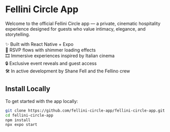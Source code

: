 # Fellini Circle App

Welcome to the official Fellini Circle app — a private, cinematic hospitality experience designed for guests who value intimacy, elegance, and storytelling.

✨ Built with React Native + Expo  
📲 RSVP flows with shimmer loading effects  
🎞️ Immersive experiences inspired by Italian cinema  
🔒 Exclusive event reveals and guest access  
🛠️ In active development by Shane Fell and the Fellino crew

## Install Locally

To get started with the app locally:

```bash
git clone https://github.com/fellini-circle-app/fellini-circle-app.git
cd fellini-circle-app
npm install
npx expo start
